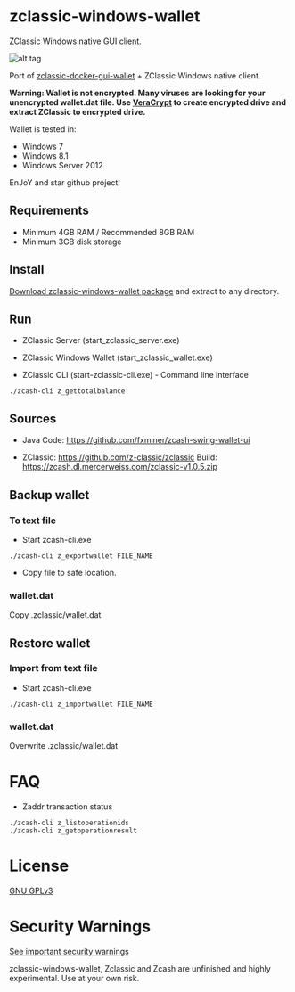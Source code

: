 # zclassic-windows-wallet

ZClassic Windows native GUI client.

![alt tag](https://raw.githubusercontent.com/wiki/fxminer/zclassic-windows-wallet/images/zclassic-windows-wallet_v0.0.5.png) 


Port of [zclassic-docker-gui-wallet](https://github.com/fxminer/zclassic-docker-gui-wallet) + ZClassic Windows native client.

**Warning: Wallet is not encrypted. Many viruses are looking for your unencrypted wallet.dat file. Use [VeraCrypt](https://veracrypt.codeplex.com/) to create encrypted drive and extract ZClassic to encrypted drive.**

Wallet is tested in:
- Windows 7
- Windows 8.1
- Windows Server 2012

EnJoY and star github project!

## Requirements

- Minimum 4GB RAM / Recommended 8GB RAM 
- Minimum 3GB disk storage 

## Install 
[Download zclassic-windows-wallet package](https://github.com/fxminer/zclassic-windows-wallet/releases) and extract to any directory.

## Run

- ZClassic Server (start_zclassic_server.exe)

- ZClassic Windows Wallet (start_zclassic_wallet.exe)

- ZClassic CLI (start-zclassic-cli.exe) - Command line interface
```
./zcash-cli z_gettotalbalance
```

## Sources

- Java Code: https://github.com/fxminer/zcash-swing-wallet-ui

- ZClassic: https://github.com/z-classic/zclassic Build: https://zcash.dl.mercerweiss.com/zclassic-v1.0.5.zip

## Backup wallet

### To text file

- Start zcash-cli.exe
```
./zcash-cli z_exportwallet FILE_NAME
```

- Copy file to safe location.

### wallet.dat

Copy .zclassic/wallet.dat

## Restore wallet

### Import from text file

- Start zcash-cli.exe
```
./zcash-cli z_importwallet FILE_NAME
```

### wallet.dat
Overwrite .zclassic/wallet.dat

# FAQ

- Zaddr transaction status
```
./zcash-cli z_listoperationids
./zcash-cli z_getoperationresult

```
# License
[GNU GPLv3](http://www.gnu.org/licenses/gpl.html)

# Security Warnings
[See important security warnings](https://github.com/z-classic/zclassic/blob/master/doc/security-warnings.md)

zclassic-windows-wallet, Zclassic and Zcash are unfinished and highly experimental. Use at your own risk.
